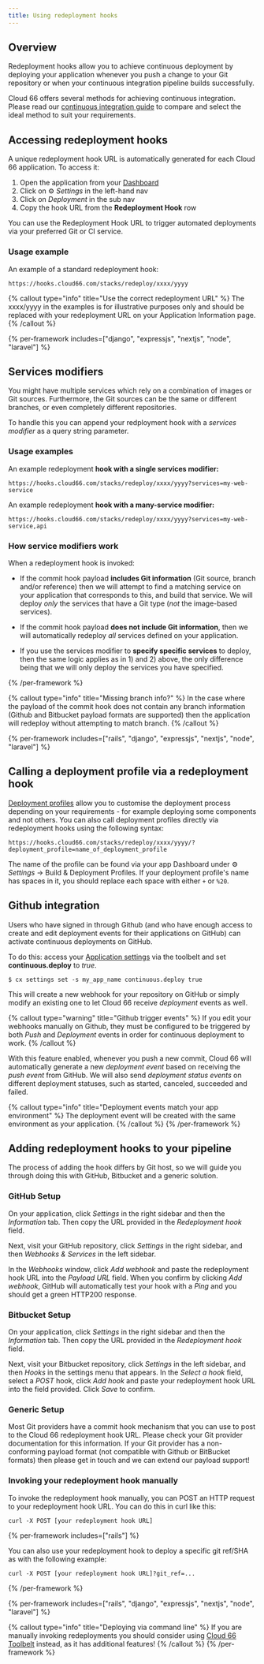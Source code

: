 ```yaml
---
title: Using redeployment hooks
---
```


## Overview

Redeployment hooks allow you to achieve continuous deployment by deploying your application whenever you push a change to your Git repository or when your continuous integration pipeline builds successfully.

Cloud 66 offers several methods for achieving continuous integration. Please read our [continuous integration guide](/docs/deployment/continuous-deployment) to compare and select the ideal method to suit your requirements.

## Accessing redeployment hooks

A unique redeployment hook URL is automatically generated for each Cloud 66 application. To access it:

1. Open the application from your [Dashboard](https://app.cloud66.com/dashboard)
2. Click on ⚙️ *Settings*  in the left-hand nav
3. Click on *Deployment* in the sub nav
4. Copy the hook URL from the **Redeployment Hook** row

You can use the Redeployment Hook URL to trigger automated deployments via your preferred Git or CI service.

### Usage example

An example of a standard redeployment hook:

```shell
https://hooks.cloud66.com/stacks/redeploy/xxxx/yyyy
```

{% callout type="info" title="Use the correct redeployment URL" %}
 The xxxx/yyyy in the examples is for illustrative purposes only and should be replaced with your redeployment URL on your Application Information page. 
{% /callout %}

{% per-framework includes=["django", "expressjs", "nextjs", "node", "laravel"] %}

## Services modifiers

You might have multiple services which rely on a combination of images or Git sources. Furthermore, the Git sources can be the same or different branches, or even completely different repositories. 

To handle this you can append your redployment hook with a  _services modifier_ as a query string parameter.

### Usage examples

An example redeployment **hook with a single services modifier:**

```shell
https://hooks.cloud66.com/stacks/redeploy/xxxx/yyyy?services=my-web-service
```

An example redeployment **hook with a many-service modifier:**

```shell
https://hooks.cloud66.com/stacks/redeploy/xxxx/yyyy?services=my-web-service,api
```

### How service modifiers work

When a redeployment hook is invoked:

* If the commit hook payload **includes Git information** (Git source, branch and/or reference) then we will attempt to find a matching service on your application that corresponds to this, and build that service. We will deploy _only_ the services that have a Git type (_not_ the image-based services).

* If the commit hook payload **does not include Git information**, then we will automatically redeploy _all_ services defined on your application.

* If you use the services modifier to **specify specific services** to deploy, then the same logic applies as in 1) and 2) above, the only difference being that we will only deploy the services you have specified.

{% /per-framework %}

{% callout type="info" title="Missing branch info?" %}
 In the case where the payload of the commit hook does not contain any branch information (Github and Bitbucket payload formats are supported) then the application will redeploy without attempting to match branch. 
{% /callout %}

{% per-framework includes=["rails", "django", "expressjs", "nextjs", "node", "laravel"] %}

## Calling a deployment profile via a redeployment hook

[Deployment profiles](/docs/deployment/deploy-profiles) allow you to customise the deployment process depending on your requirements - for example deploying some components and not others. You can also call deployment profiles directly via redeployment hooks using the following syntax:

```shell
https://hooks.cloud66.com/stacks/redeploy/xxxx/yyyy/?deployment_profile=name_of_deployment_profile
```

The name of the profile can be found via your app Dashboard under ⚙️ *Settings* &rarr; Build & Deployment Profiles. If your deployment profile's name has spaces in it, you should replace each space with either `+` or `%20`. 

## Github integration

Users who have signed in through Github (and who have enough access to create and edit deployment events for their applications on GitHub) can activate continuous deployments on GitHub. 

To do this: access your [Application settings](/docs/toolbelt/toolbelt#settings-set) via the toolbelt and set **continuous.deploy** to _true_.

```shell
$ cx settings set -s my_app_name continuous.deploy true
```

This will create a new webhook for your repository on GitHub or simply modify an existing one to let Cloud 66 receive _deployment_ events as well.

{% callout type="warning" title="Github trigger events" %}
If you edit your webhooks manually on Github, they must be configured to be triggered by both *Push* and *Deployment* events in order for continuous deployment to work.
{% /callout %}

With this feature enabled, whenever you push a new commit, Cloud 66 will automatically generate a new _deployment event_ based on receiving the _push event_ from GitHub. We will also send _deployment status events_ on different deployment statuses, such as started, canceled, succeeded and failed.

{% callout type="info" title="Deployment events match your app environment" %}
 The deployment event will be created with the same environment as your application. 
{% /callout %}
{% /per-framework %}

## Adding redeployment hooks to your pipeline

The process of adding the hook differs by Git host, so we will guide you through doing this with GitHub, Bitbucket and a generic solution.

### GitHub Setup

On your application, click *Settings* in the right sidebar and then the *Information* tab. Then copy the URL provided in the _Redeployment hook_ field. 

Next, visit your GitHub repository, click _Settings_ in the right sidebar, and then _Webhooks & Services_ in the left sidebar.

In the _Webhooks_ window, click _Add webhook_ and paste the redeployment hook URL into the _Payload URL_ field. When you confirm by clicking _Add webhook_, GitHub will automatically test your hook with a _Ping_ and you should get a green HTTP200 response.

### Bitbucket Setup

On your application, click *Settings* in the right sidebar and then the *Information* tab. Then copy the URL provided in the _Redeployment hook_ field.  

Next, visit your Bitbucket repository, click _Settings_ in the left sidebar, and then _Hooks_ in the settings menu that appears. In the _Select a hook_ field, select a _POST_ hook, click _Add hook_ and paste your redeployment hook URL into the field provided. Click _Save_ to confirm.

### Generic Setup

Most Git providers have a commit hook mechanism that you can use to post to the Cloud 66 redeployment hook URL. Please check your Git provider documentation for this information. If your Git provider has a non-conforming payload format (not compatible with Github or BitBucket formats) then please get in touch and we can extend our payload support!

### Invoking your redeployment hook manually

To invoke the redeployment hook manually, you can POST an HTTP request to your redeployment hook URL. You can do this in curl like this:

```shell
curl -X POST [your redeployment hook URL]
```

{% per-framework includes=["rails"] %}

You can also use your redeployment hook to deploy a specific git ref/SHA as with the following example:

```shell
curl -X POST [your redeployment hook URL]?git_ref=...
```

{% /per-framework %}

{% per-framework includes=["rails", "django", "expressjs", "nextjs", "node", "laravel"] %}

{% callout type="info" title="Deploying via command line" %}
 If you are manually invoking redeployments you should consider using [Cloud 66 Toolbelt](/docs/toolbelt/toolbelt#redeploy-your-stack) instead, as it has additional features! 
{% /callout %}
{% /per-framework %}